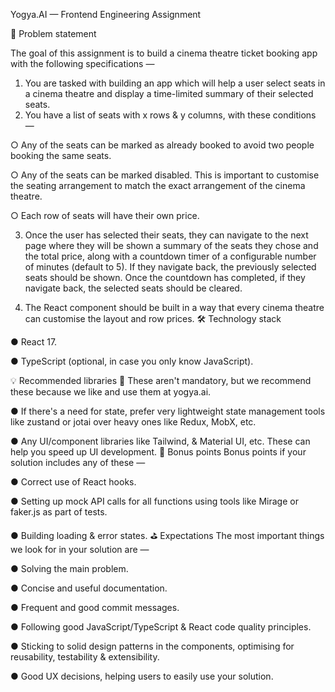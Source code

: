 <!-- Ticket Booking Platform -->

Yogya.AI — Frontend Engineering Assignment

📓 Problem statement

The goal of this assignment is to build a cinema theatre ticket booking app with the
following specifications —

1. You are tasked with building an app which will help a user select seats in a
cinema theatre and display a time-limited summary of their selected seats.
2. You have a list of seats with x rows & y columns, with these conditions —

○ Any of the seats can be marked as already booked to avoid two people
booking the same seats.

○ Any of the seats can be marked disabled. This is important to customise
the seating arrangement to match the exact arrangement of the cinema
theatre.

○ Each row of seats will have their own price.

3. Once the user has selected their seats, they can navigate to the next page where
they will be shown a summary of the seats they chose and the total price, along
with a countdown timer of a configurable number of minutes (default to 5). If they
navigate back, the previously selected seats should be shown. Once the
countdown has completed, if they navigate back, the selected seats should be
cleared.

4. The React component should be built in a way that every cinema theatre can
customise the layout and row prices.
🛠 Technology stack

● React 17.

● TypeScript (optional, in case you only know JavaScript).

💡 Recommended libraries
📌 These aren't mandatory, but we recommend these because we like and use them at
yogya.ai.

● If there's a need for state, prefer very lightweight state management tools like
zustand or jotai over heavy ones like Redux, MobX, etc.

● Any UI/component libraries like Tailwind, & Material UI, etc. These can help you
speed up UI development.
🍪 Bonus points
Bonus points if your solution includes any of these —

● Correct use of React hooks.

● Setting up mock API calls for all functions using tools like Mirage or faker.js as
part of tests.

● Building loading & error states.
⛳ Expectations
The most important things we look for in your solution are —

● Solving the main problem.

● Concise and useful documentation.


● Frequent and good commit messages.

● Following good JavaScript/TypeScript & React code quality principles.

● Sticking to solid design patterns in the components, optimising for reusability,
testability & extensibility.

● Good UX decisions, helping users to easily use your solution.